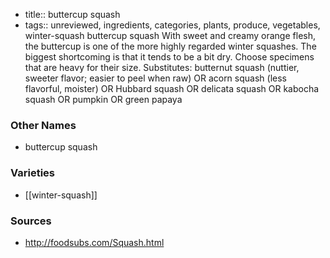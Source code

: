 - title:: buttercup squash
- tags:: unreviewed, ingredients, categories, plants, produce, vegetables, winter-squash
buttercup squash With sweet and creamy orange flesh, the buttercup is one of the more highly regarded winter squashes. The biggest shortcoming is that it tends to be a bit dry. Choose specimens that are heavy for their size. Substitutes: butternut squash (nuttier, sweeter flavor; easier to peel when raw) OR acorn squash (less flavorful, moister) OR Hubbard squash OR delicata squash OR kabocha squash OR pumpkin OR green papaya

### Other Names

* buttercup squash

### Varieties

* [[winter-squash]]

### Sources
* http://foodsubs.com/Squash.html
